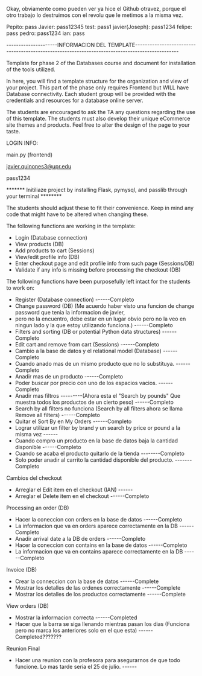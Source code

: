 Okay, obviamente como pueden ver ya hice el Github otravez, porque el otro trabajo lo destruimos con el revolu que le metimos a la misma vez.




Pepito: pass
Javier: pass12345
test: pass1
javier(Joseph): pass1234
felipe: pass
pedro: pass1234
ian: pass


---------------------INFORMACION DEL TEMPLATE------------------------------------------------------------------------------------------------


Template for phase 2 of the Databases course and document for installation of the tools utilized.

In here, you will find a template structure for the organization and view of your project. This part of the phase only requires Frontend but WILL have Database connectivity. Each student group will be provided with the credentials and resources for a database online server.

The students are encouraged to ask the TA any questions regarding the use of this template. The students must also develop their unique eCommerce site themes and products. Feel free to alter the design of the page to your taste.



LOGIN INFO:

main.py (frontend)

javier.quinones3@upr.edu

pass1234


******* Initiliaze project by installing Flask, pymysql, and passlib through your terminal ********



The students should adjust these to fit their convenience. Keep in mind any code that might have to be altered when changing these.


The following functions are working in the template:

* Login (Database connection)
* View products (DB)
* Add products to cart (Sessions)
* View/edit profile info (DB)
* Enter checkout page and edit profile info from such page (Sessions/DB)
* Validate if any info is missing before processing the checkout (DB)


The following functions have been purposefully left intact for the students to work on:

* Register (Database connection)                                                                                                                                                        ------Completo
* Change password (DB) (Me acuerdo haber visto una funcion de change password que tenia la informacion de javier, 
* pero no la encuentro, debe estar en un lugar obvio pero no la veo en ningun lado y la que estoy utilizando funciona.)                                                                                                                                                            ------Completo
* Filters and sorting (DB or potential Python data structures)                                                                                                                          ------Completo
* Edit cart and remove from cart (Sessions)                                                                                                                                             ------Completo
* Cambio a la base de datos y el relational model (Database)                                                                                                                            ------Completo
* Cuando anado mas de un mismo producto que no lo substituya.                                                                                                                           ------Completo
* Anadir mas de un producto                                                                                                                                                             ------Completo
* Poder buscar por precio con uno de los espacios vacios.                                                                                                                               ------Completo
* Anadir mas filtros ---------(Ahora esta el "Search by pounds" Que muestra todos los productos de un cierto peso)                                                                      ------Completo
* Search by all filters no funciona (Search by all filters ahora se llama Remove all filters)                                                                                           ------Completo
* Quitar el Sort By en My Orders                                                                                                                                                        ------Completo
* Lograr utilizar un filter by brand y un search by price or pound a la misma vez                                                                                                       ------
* Cuando compro un producto en la base de datos baja la cantidad disponible ------Completo
* Cuando se acaba el producto quitarlo de la tienda --------Completo
* Solo poder anadir al carrito la cantidad disponible del producto. -------Completo


Cambios del checkout
* Arreglar el Edit item en el checkout    (IAN)                                                                                                                                         ------
* Arreglar el Delete item en el checkout                                                                                                                                                ------Completo

Processing an order (DB)
* Hacer la coneccion con orders en la base de datos                                                                                                                                     ------Completo
* La informacion que va en orders aparece correctamente en la DB                                                                                                                        ------Completo
* Anadir arrival date a la DB de orders                                                                                                                                                 ------Completo
* Hacer la coneccion con contains en la base de datos                                                                                                                                   ------Completo
* La informacion que va en contains aparece correctamente en la DB                                                                                                                      ------Completo



Invoice (DB)
* Crear la conneccion con la base de datos                                                                                                                                              ------Complete
* Mostrar los detalles de las ordenes correctamente                                                                                                                                     ------Complete
* Mostrar los detalles de los productos correctamente                                                                                                                                   ------Complete



View orders (DB)
* Mostrar la informacion correcta                                                                                                                                                       ------Completed
* Hacer que la barra se siga llenando mientras pasan los dias (Funciona pero no marca los anteriores solo en el que esta)                                                                                                                          ------Completed???????



Reunion Final
* Hacer una reunion con la profesora para asegurarnos de que todo funcione. Lo mas tarde seria el 25 de julio.                                                                          ------






